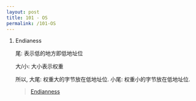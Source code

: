 ```yaml
---
layout: post
title: 101 - OS
permalink: /101-OS
---
```


1. Endianess

    尾: 表示低的地方即低地址位

    大/小: 大小表示权重

    所以, 大尾: 权重大的字节放在低地址位. 小尾: 权重小的字节放在低地址位.

    > [Endianness](https://en.wikipedia.org/wiki/Endiannes)
